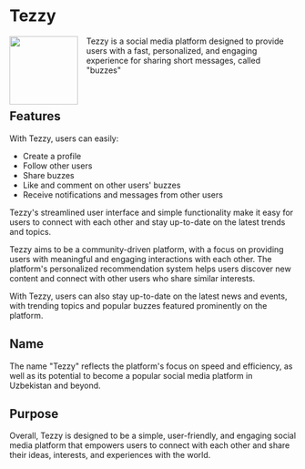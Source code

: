 # Tezzy

<image src="./assets/logo.png" align="left" width="120" style="padding-right: 12px;"/>

Tezzy is a social media platform designed to provide users with a fast, personalized, and engaging experience for sharing short messages, called "buzzes"

<br />

## Features

With Tezzy, users can easily:

- Create a profile
- Follow other users
- Share buzzes
- Like and comment on other users' buzzes
- Receive notifications and messages from other users

Tezzy's streamlined user interface and simple functionality make it easy for users to connect with each other and stay up-to-date on the latest trends and topics.

Tezzy aims to be a community-driven platform, with a focus on providing users with meaningful and engaging interactions with each other. The platform's personalized recommendation system helps users discover new content and connect with other users who share similar interests.

With Tezzy, users can also stay up-to-date on the latest news and events, with trending topics and popular buzzes featured prominently on the platform.

## Name

The name "Tezzy" reflects the platform's focus on speed and efficiency, as well as its potential to become a popular social media platform in Uzbekistan and beyond.

## Purpose

Overall, Tezzy is designed to be a simple, user-friendly, and engaging social media platform that empowers users to connect with each other and share their ideas, interests, and experiences with the world.

